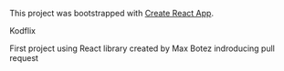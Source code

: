 This project was bootstrapped with [Create React App](https://github.com/facebook/create-react-app).

Kodflix

First project using React library created by Max Botez
indroducing pull request
